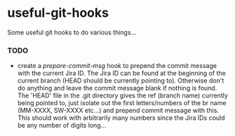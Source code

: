 # useful-git-hooks
Some useful git hooks to do various things...

### TODO
- create a *prepare-commit-msg* hook to prepend the commit message with the current Jira ID. The Jira ID can be found at the beginning of the current branch (HEAD should be currently pointing to). Otherwise don't do anything and leave the commit message blank if nothing is found. The 'HEAD' file in the .git directory gives the ref (branch name) currently being pointed to, just isolate out the first letters/numbers of the br name (MM-XXXX, SW-XXXX etc...) and prepend commit message with this. This should work with arbitrarily many numbers since the Jira IDs could be any number of digits long...

